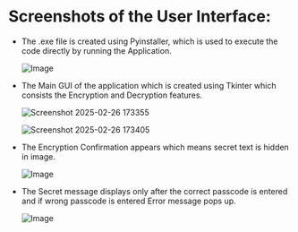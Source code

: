 # Screenshots of the User Interface:
- The .exe file is created using Pyinstaller, which is used to execute the code directly by running the Application.
   
  ![Image](https://github.com/user-attachments/assets/5e3f04c5-3548-4258-85aa-2a9f7d4b3557)

- The Main GUI of the application which is created using Tkinter which consists the Encryption and Decryption features.

  ![Screenshot 2025-02-26 173355](https://github.com/user-attachments/assets/b39a0ff0-52b4-44fb-ada7-b38cac68e167)


  ![Screenshot 2025-02-26 173405](https://github.com/user-attachments/assets/f6767237-7d60-4bf5-b7a7-418ac63ce178)

  
- The Encryption Confirmation appears which means secret text is hidden in image.

  ![Image](https://github.com/user-attachments/assets/11194984-df5b-48a6-ab12-f595c50b585e)

- The Secret message displays only after the correct passcode is entered and if wrong passcode is entered Error message pops up.

  ![Image](https://github.com/user-attachments/assets/60441ab3-6405-46f4-92c5-8b8ac172db5d)
